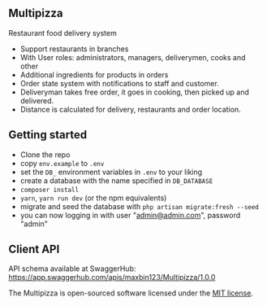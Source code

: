 ## Multipizza

Restaurant food delivery system

- Support restaurants in branches
- With User roles: administrators, managers, deliverymen, cooks and other
- Additional ingredients for products in orders
- Order state system with notifications to staff and customer.
- Deliveryman takes free order, it goes in cooking, then picked up and delivered.
- Distance is calculated for delivery, restaurants and order location.

## Getting started

- Clone the repo
- copy `env.example` to `.env`
- set the `DB_` environment variables in `.env` to your liking
- create a database with the name specified in `DB_DATABASE`
- `composer install`
- `yarn`, `yarn run dev` (or the npm equivalents)
- migrate and seed the database with `php artisan migrate:fresh --seed`
- you can now logging in with user "admin@admin.com", password "admin"

## Client API

API schema available at SwaggerHub: https://app.swaggerhub.com/apis/maxbin123/Multipizza/1.0.0

The Multipizza is open-sourced software licensed under the [MIT license](https://opensource.org/licenses/MIT).
